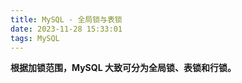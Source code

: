 ```yaml
---
title: MySQL - 全局锁与表锁
date: 2023-11-28 15:33:01
tags: MySQL
---
```

**根据加锁范围，MySQL 大致可分为全局锁、表锁和行锁。**

<!--stackedit_data:
eyJoaXN0b3J5IjpbLTgzMzYxODI2MywtNTAxMDMwODYwXX0=
-->